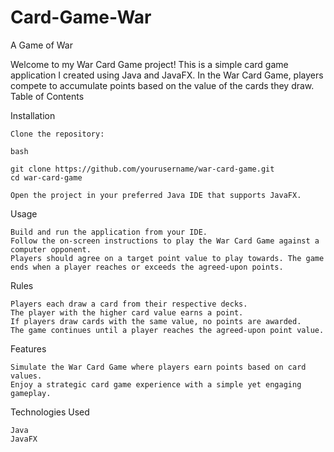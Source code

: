 # Card-Game-War
A Game of War

Welcome to my War Card Game project! This is a simple card game application I created using Java and JavaFX. In the War Card Game, players compete to accumulate points based on the value of the cards they draw.
Table of Contents


Installation

    Clone the repository:

    bash

    git clone https://github.com/yourusername/war-card-game.git
    cd war-card-game

    Open the project in your preferred Java IDE that supports JavaFX.

Usage

    Build and run the application from your IDE.
    Follow the on-screen instructions to play the War Card Game against a computer opponent.
    Players should agree on a target point value to play towards. The game ends when a player reaches or exceeds the agreed-upon points.

Rules

    Players each draw a card from their respective decks.
    The player with the higher card value earns a point.
    If players draw cards with the same value, no points are awarded.
    The game continues until a player reaches the agreed-upon point value.

Features

    Simulate the War Card Game where players earn points based on card values.
    Enjoy a strategic card game experience with a simple yet engaging gameplay.

Technologies Used

    Java
    JavaFX
